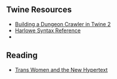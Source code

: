 ## Twine Resources

* [Building a Dungeon Crawler in Twine 2](https://www.youtube.com/watch?v=5_gbzdRVdAc)
* [Harlowe Syntax Reference](https://twinery.org/wiki/harlowe:reference)
*

## Reading

* [Trans Women and the New Hypertext](https://www.lambdaliterary.org/features/07/08/trans-women-the-new-hypertext/)
